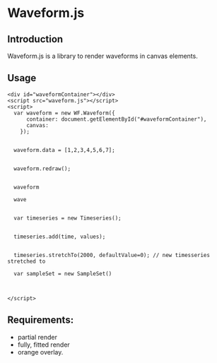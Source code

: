 # Waveform.js
## Introduction

Waveform.js is a library to render waveforms in canvas elements.

## Usage

    <div id="waveformContainer"></div>
    <script src="waveform.js"></script>
    <script>
      var waveform = new WF.Waveform({
          container: document.getElementById("#waveformContainer"),
          canvas: 
        });


      waveform.data = [1,2,3,4,5,6,7];


      waveform.redraw();


      waveform

      wave


      var timeseries = new Timeseries();


      timeseries.add(time, values);


      timeseries.stretchTo(2000, defaultValue=0); // new timesseries stretched to 

      var sampleSet = new SampleSet()



    </script>

## Requirements:





 - partial render
 - fully, fitted render
 - orange overlay.

